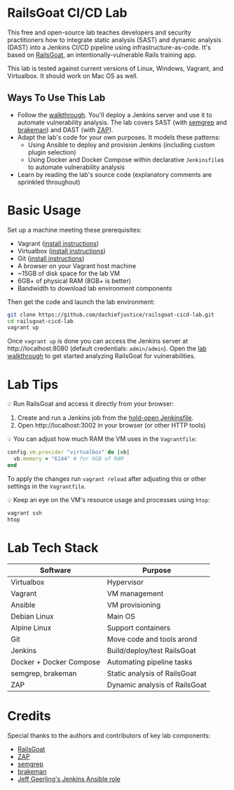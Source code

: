 # RailsGoat CI/CD Lab
This free and open-source lab teaches developers and security practitioners how to integrate static analysis (SAST) and dynamic analysis (DAST) into a Jenkins CI/CD pipeline using infrastructure-as-code. It's based on [RailsGoat](https://github.com/OWASP/railsgoat/), an intentionally-vulnerable Rails training app.

This lab is tested against current versions of Linux, Windows, Vagrant, and Virtualbox. It should work on Mac OS as well.

## Ways To Use This Lab
- Follow the [walkthrough](docs/lab-walkthrough.md). You'll deploy a Jenkins server and use it to automate vulnerability analysis. The lab covers SAST (with [semgrep](https://semgrep.dev/) and [brakeman](https://brakemanscanner.org/)) and DAST (with [ZAP](https://www.zaproxy.org/)).
- Adapt the lab's code for your own purposes. It models these patterns:
  - Using Ansible to deploy and provision Jenkins (including custom plugin selection)
  - Using Docker and Docker Compose within declarative `Jenkinsfile`s to automate vulnerability analysis
- Learn by reading the lab's source code (explanatory comments are sprinkled throughout)

# Basic Usage
Set up a machine meeting these prerequisites:
- Vagrant ([install instructions](https://developer.hashicorp.com/vagrant/docs/installation))
- Virtualbox ([install instructions](https://www.virtualbox.org/wiki/Downloads))
- Git ([install instructions](https://git-scm.com/book/en/v2/Getting-Started-Installing-Git))
- A browser on your Vagrant host machine
- ~15GB of disk space for the lab VM
- 6GB+ of physical RAM (8GB+ is better)
- Bandwidth to download lab environment components

Then get the code and launch the lab environment:
```sh
git clone https://github.com/dachiefjustice/railsgoat-cicd-lab.git
cd railsgoat-cicd-lab
vagrant up
```

Once `vagrant up` is done you can access the Jenkins server at http://localhost:8080 (default credentials: `admin/admin`). Open the [lab walkthrough](docs/lab-walkthrough.md) to get started analyzing RailsGoat for vulnerabilities.

# Lab Tips
💡 Run RailsGoat and access it directly from your browser:
  1) Create and run a Jenkins job from the [hold-open Jenkinsfile](sec-tests/hold-open/Jenkinsfile).
  2) Open http://localhost:3002 in your browser (or other HTTP tools)

💡 You can adjust how much RAM the VM uses in the `Vagrantfile`:
```ruby
config.vm.provider "virtualbox" do |vb|
  vb.memory = "6144" # for 6GB of RAM
end
```

To apply the changes run `vagrant reload` after adjusting this or other settings in the `Vagrantfile`.

💡 Keep an eye on the VM's resource usage and processes using `htop`:
```sh
vagrant ssh
htop
```


# Lab Tech Stack
| Software                  | Purpose                                 | 
|---------------------------|-----------------------------------------|
| Virtualbox                | Hypervisor                              |
| Vagrant                   | VM management                           | 
| Ansible                   | VM provisioning                         |
| Debian Linux              | Main OS                                 |
| Alpine Linux              | Support containers                      |
| Git                       | Move code and tools arond               |
| Jenkins                   | Build/deploy/test RailsGoat             |
| Docker + Docker Compose   | Automating pipeline tasks               |
| semgrep, brakeman         | Static analysis of RailsGoat            |
| ZAP                       | Dynamic analysis of RailsGoat           |

# Credits
Special thanks to the authors and contributors of key lab components:
- [RailsGoat](https://github.com/OWASP/railsgoat/)
- [ZAP](https://www.zaproxy.org/)
- [semgrep](https://semgrep.dev/)
- [brakeman](https://brakemanscanner.org/)
- [Jeff Geerling's Jenkins Ansible role](https://github.com/geerlingguy/ansible-role-jenkins)